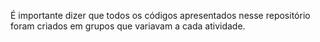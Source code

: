 É importante dizer que todos os códigos apresentados nesse repositório foram criados em grupos que variavam a cada atividade.
